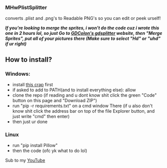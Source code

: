 ### MHwPlistSplitter
converts .plist and .png's to Readable PNG's so you can edit or peek urself!

***If you're looking to **merge** the sprites, i won't do the code cuz i wrote this one in 2 hours lol, so just Go to [GDColon's gdsplitter](https://gdcolon.com/gdsplitter/) website, then "Merge Sprites", put all of your pictures there (Make sure to select "Hd" or "uhd" if ur right)***

## How to install?
### Windows:
- install [this crap](https://apps.microsoft.com/detail/9nq7512cxl7t) first
- if asked to add to PATH(and to install everything else): allow
- clone the repo (if reading and u dont know shit click the green "Code" button on this page and "Download ZIP")
- run "pip -r requirements.txt" on a cmd window There (if u also don't know shit click the address bar on top of the file Explorer button, and just write "cmd" then enter)
- then just ur done
### Linux
- run "pip install Pillow"
- then the code (ofc yk what to do lol)


Sub to my [YouTube](https://youtube.com/@MalikHw47)

